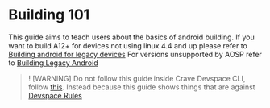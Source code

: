 # Building 101

This guide aims to teach users about the basics of android building.
If you want to build A12+ for devices not using linux 4.4 and up please refer to [Building android for legacy devices](../building-for-ultralegacy-devices/index.md)
For versions unsupported by AOSP refer to [Building Legacy Android](../build-legacy-versions/index.md)

>! [WARNING]
> Do not follow this guide inside Crave Devspace CLI, follow [this](../../crave/index.md). Instead because this guide shows things that are against [Devspace Rules](../../crave/rules.md)


